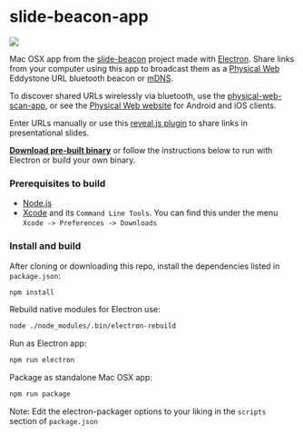 # slide-beacon-app

![](https://raw.githubusercontent.com/dermike/slide-beacon-app/master/screenshot/screenshot.jpg)

Mac OSX app from the [slide-beacon](https://github.com/dermike/slide-beacon) project made with [Electron](http://electron.atom.io).
Share links from your computer using this app to broadcast them as a [Physical Web](https://github.com/google/physical-web) Eddystone URL bluetooth beacon or [mDNS](https://github.com/google/physical-web/blob/master/documentation/mDNS_Support.md).

To discover shared URLs wirelessly via bluetooth, use the [physical-web-scan-app](https://github.com/dermike/physical-web-scan-app), or see the [Physical Web website](https://google.github.io/physical-web/try-physical-web) for Android and iOS clients.

Enter URLs manually or use this [reveal.js plugin](https://github.com/dermike/slide-beacon) to share links in presentational slides.

**[Download pre-built binary](https://github.com/dermike/slide-beacon-app/releases/download/0.3.5/SlideBeacon.zip)** or follow the instructions below to run with Electron or build your own binary.

### Prerequisites to build

* [Node.js](https://nodejs.org/)
* [Xcode](https://developer.apple.com/xcode/download/) and its `Command Line Tools`. You can find this under the menu `Xcode -> Preferences -> Downloads`

### Install and build

After cloning or downloading this repo, install the dependencies listed in `package.json`:

```sh
npm install
```

Rebuild native modules for Electron use:

```sh
node ./node_modules/.bin/electron-rebuild
```

Run as Electron app:

```sh
npm run electron
```

Package as standalone Mac OSX app:

```sh
npm run package
```

Note: Edit the electron-packager options to your liking in the `scripts` section of `package.json`
